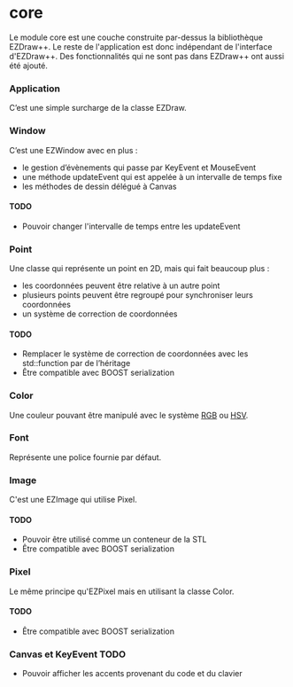 # core

Le module core est une couche construite par-dessus la bibliothèque EZDraw++.
Le reste de l'application est donc indépendant de l'interface d'EZDraw++.
Des fonctionnalités qui ne sont pas dans EZDraw++ ont aussi été ajouté.

### Application
C’est une simple surcharge de la classe EZDraw.

### Window
C’est une EZWindow avec en plus :
- le gestion d’évènements qui passe par KeyEvent et MouseEvent
- une méthode updateEvent qui est appelée à un intervalle de temps fixe
- les méthodes de dessin délégué à Canvas

#### TODO
- Pouvoir changer l'intervalle de temps entre les updateEvent

### Point
Une classe qui représente un point en 2D, mais qui fait beaucoup plus :
- les coordonnées peuvent être relative à un autre point
- plusieurs points peuvent être regroupé pour synchroniser leurs coordonnées
- un système de correction de coordonnées

#### TODO
- Remplacer le système de correction de coordonnées avec les std::function par de l’héritage
- Être compatible avec BOOST serialization

### Color
Une couleur pouvant être manipulé avec le système [RGB](https://fr.wikipedia.org/wiki/Rouge_vert_bleu) ou [HSV](https://fr.wikipedia.org/wiki/Teinte_Saturation_Valeur).

### Font
Représente une police fournie par défaut.

### Image
C'est une EZImage qui utilise Pixel.

#### TODO
- Pouvoir être utilisé comme un conteneur de la STL
- Être compatible avec BOOST serialization

### Pixel
Le même principe qu'EZPixel mais en utilisant la classe Color.

#### TODO
- Être compatible avec BOOST serialization

### Canvas et KeyEvent TODO
- Pouvoir afficher les accents provenant du code et du clavier
